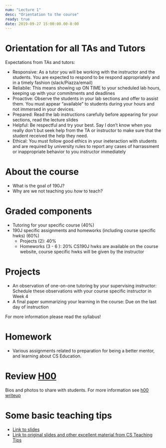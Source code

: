 ```yaml
---
num: "Lecture 1"
desc: "Orientation to the course"
ready: true
date: 2019-09-27 15:00:00.00-8:00
---
```


# Orientation for all TAs and Tutors

Expectations from TAs and tutors:

* Responsive: As a tutor you will be working with the instructor and the students. You are expected to respond to be respond appropriately and in a timely fashion (slack/Piazza/email)
* Reliabile: This means showing up ON TIME to your scheduled lab hours, keeping up with your commitments and deadlines
* Proactive: Observe the students in your lab sections and offer to assist them. You must appear “available” to students during your hours and not immersed in your devices.
* Prepared: Read the lab instructions carefully before appearing for your sections, read the lecture slides
* Helpful: Be respectful and try your best. Say I don’t know when you really don't but seek help from the TA or instructor to make sure that the student received the help they need. 
* Ethical: You must follow good ethics in your ineteraction with students and are required by university rules to report any cases of harrassment or inappropriate behavior to you instructor immediately



# About the course
* What is the goal of 190J?
* Why are we not teaching you *how* to teach?

# Graded components
* Tutoring for your specific course (40%) 
* 190J specific assignments and homeworks (including course specific hwks) (60%)
  * Projects (2): 40%  
  * Homeworks (3 - 6 ): 20% 
  CS190J hwks are available on the course website, course specific hwks will be given by the instructor
  
# Projects
* An observation of one-on-one tutoring by your supervising instructor: Schedule these observations with your course specific instructor in Week 4
* A final paper summarizing your learning in the course: Due on the last day of instruction

For more information please read the syllabus!

# Homework

* Various assignments related to preparation for being a better mentor, and learning about CS Education.

# Review [H00](/hwk/h00/)

Bios and photos to share with students. For more information see [h00 writeup](https://ucsb-teaching-cs.github.io/f19/hwk/h00/)

# Some basic teaching tips

* [Link to slides](https://docs.google.com/presentation/d/174MFcJV36IvCcjR5tB3TJEPJp6RWzbqitWmOcUVIF_Q/edit?usp=sharing)
* [Link to original slides and other excellent material from CS Teaching Tips](http://csteachingtips.org/)
